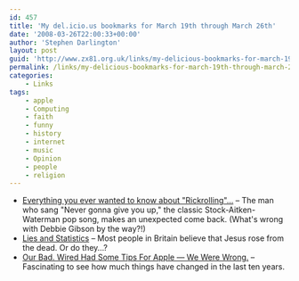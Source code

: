 ```yaml
---
id: 457
title: 'My del.icio.us bookmarks for March 19th through March 26th'
date: '2008-03-26T22:00:33+00:00'
author: 'Stephen Darlington'
layout: post
guid: 'http://www.zx81.org.uk/links/my-delicious-bookmarks-for-march-19th-through-march-26th.html'
permalink: /links/my-delicious-bookmarks-for-march-19th-through-march-26th.html
categories:
    - Links
tags:
    - apple
    - Computing
    - faith
    - funny
    - history
    - internet
    - music
    - Opinion
    - people
    - religion
---
```


- [Everything you ever wanted to know about "Rickrolling"…](http://latimesblogs.latimes.com/webscout/2008/03/rick-astley-kin.html) – The man who sang "Never gonna give you up," the classic Stock-Aitken-Waterman pop song, makes an unexpected come back. (What's wrong with Debbie Gibson by the way?!)
- [Lies and Statistics](http://athinkingman.wordpress.com/2008/03/23/lies-and-statistics/#comment-1898) – Most people in Britain believe that Jesus rose from the dead. Or do they…?
- [Our Bad. Wired Had Some Tips For Apple — We Were Wrong.](http://www.wired.com/techbiz/it/magazine/16-04/bz_apple_ourbad) – Fascinating to see how much things have changed in the last ten years.